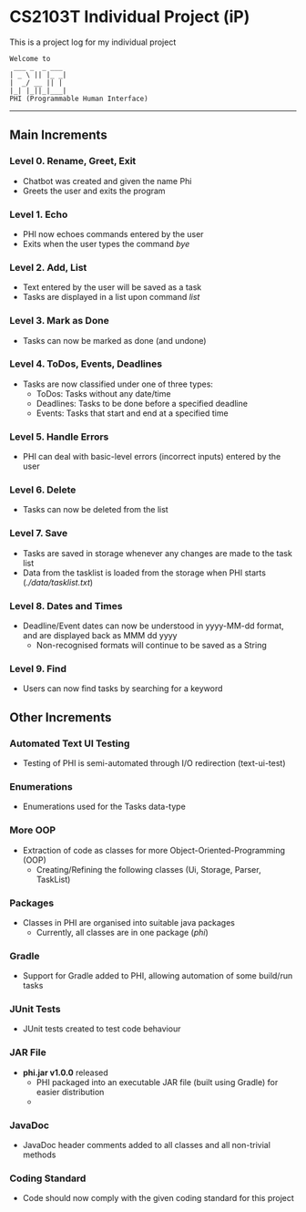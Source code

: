 # CS2103T Individual Project (iP)

This is a project log for my individual project
   ```
   Welcome to
    ___ _  _ ___
   | _ \ || |_ _|
   |  _/ __ || | 
   |_| |_||_|___|
   PHI (Programmable Human Interface)
   ```
---
## Main Increments

### Level 0. Rename, Greet, Exit
- Chatbot was created and given the name Phi
- Greets the user and exits the program

### Level 1. Echo
- PHI now echoes commands entered by the user
- Exits when the user types the command _bye_

### Level 2. Add, List
- Text entered by the user will be saved as a task
- Tasks are displayed in a list upon command _list_

### Level 3. Mark as Done
- Tasks can now be marked as done (and undone)

### Level 4. ToDos, Events, Deadlines
- Tasks are now classified under one of three types:
  - ToDos: Tasks without any date/time
  - Deadlines: Tasks to be done before a specified deadline
  - Events: Tasks that start and end at a specified time
  
### Level 5. Handle Errors
- PHI can deal with basic-level errors (incorrect inputs) entered by the user

### Level 6. Delete
- Tasks can now be deleted from the list

### Level 7. Save
- Tasks are saved in storage whenever any changes are made to the task list
- Data from the tasklist is loaded from the storage when PHI starts (_./data/tasklist.txt_)

### Level 8. Dates and Times
- Deadline/Event dates can now be understood in yyyy-MM-dd format, and are displayed back as MMM dd yyyy
  - Non-recognised formats will continue to be saved as a String

### Level 9. Find
- Users can now find tasks by searching for a keyword

## Other Increments

### Automated Text UI Testing
- Testing of PHI is semi-automated through I/O redirection (text-ui-test)

### Enumerations
- Enumerations used for the Tasks data-type

### More OOP
- Extraction of code as classes for more Object-Oriented-Programming (OOP)
  - Creating/Refining the following classes (Ui, Storage, Parser, TaskList)

### Packages
- Classes in PHI are organised into suitable java packages
  - Currently, all classes are in one package (_phi_)
  
### Gradle
- Support for Gradle added to PHI, allowing automation of some build/run tasks

### JUnit Tests
- JUnit tests created to test code behaviour

### JAR File
- **phi.jar v1.0.0** released
  - PHI packaged into an executable JAR file (built using Gradle) for easier distribution
  - 
### JavaDoc
- JavaDoc header comments added to all classes and all non-trivial methods

### Coding Standard
- Code should now comply with the given coding standard for this project













